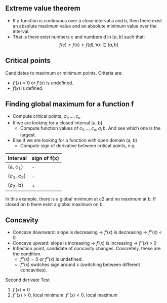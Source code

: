 ## Extreme value theorem
* If a function is continuous over a close interval a and b, then there exist an absolute maximum value and an absolute minimum value over the interval.
* That is there exist numbers c and numbers d in $[a, b]$ such that: $$ f(c) \ge f(x) \ge f(d) , \forall x \in [a, b] $$
## Critical points
Candidates to maximum or minimum points. Criteria are:
* $f'(x) = 0$ or $f'(x)$ is undefined.
* $f(x)$ is defined.

## Finding global maximum for a function f 
* Compute critical points, $c_1, \dots, c_n$
* If we are looking for a closed interval [a, b]
	* Compute function values of $c_1, \dots, c_n, a, b$. And see which one is the largest.
* Else if we are looking for a function with open domain (a, b)
	* Compute sign of derivative between critical points, e.g

| Interval       | sign of f(x) |
| -------------- | ------------ |
| (a, $c_1$)     | -            |
| ($c_1$, $c_2$) | -            |
| ($c_2$, b)     | +            |
In this example, there is a global minimum at c2 and no maximum at b. If closed on b there exist a global maximum on b.

## Concavity
* Concave downward: slope is decreasing -> $f'(x)$ is decreasing -> $f''(x)$ < 0
* Concave upward: slope is increasing -> $f'(x)$ is increasing -> $f''(x)$ > 0
* Inflection point, candidate of concavity changes. Concretely, these are the condition.
	* $f''(x) = 0$ or $f''(x)$ is undefined.
	* $f''(x)$ switches sign around x (switching between different concavities).

Second derivate Test
1. $f'(x) = 0$
2. $f''(x) > 0$, local minimum. $f''(x) < 0$, local maximum